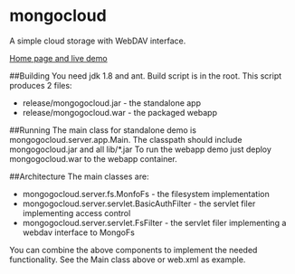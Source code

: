 # mongocloud
A simple cloud storage with WebDAV interface.

[Home page and live demo](http://samokhodkin.tk:8080/info/fs.html)

##Building
You need jdk 1.8 and ant. Build script is in the root.
This script produces 2 files:
* release/mongogocloud.jar  - the standalone app
* release/mongogocloud.war  - the packaged webapp 

##Running
The main class for standalone demo is mongogocloud.server.app.Main.
The classpath should include mongogocloud.jar and all lib/*.jar
To run the webapp demo just deploy mongogocloud.war to the webapp container.

##Architecture
The main classes are:
* mongogocloud.server.fs.MonfoFs - the filesystem implementation
* mongogocloud.server.servlet.BasicAuthFilter - the servlet filer implementing access control
* mongogocloud.server.servlet.FsFilter - the servlet filer implementing a webdav interface to MongoFs

You can combine the above components to implement the needed functionality.
See the Main class above or web.xml as example.